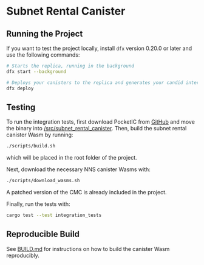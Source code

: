 # Subnet Rental Canister

## Running the Project
If you want to test the project locally, install `dfx` version 0.20.0 or later and use the following commands:

```bash
# Starts the replica, running in the background
dfx start --background

# Deploys your canisters to the replica and generates your candid interface
dfx deploy
```

## Testing
To run the integration tests, first download PocketIC from [GitHub](https://github.com/dfinity/pocketic) and move the binary into [/src/subnet_rental_canister](/src/subnet_rental_canister/).
Then, build the subnet rental canister Wasm by running:

```bash
./scripts/build.sh
```
which will be placed in the root folder of the project.

Next, download the necessary NNS canister Wasms with:

```bash
./scripts/download_wasms.sh
```
A patched version of the CMC is already included in the project.

Finally, run the tests with:

```bash
cargo test --test integration_tests
```

## Reproducible Build
See [BUILD.md](BUILD.md) for instructions on how to build the canister Wasm reproducibly.

